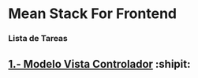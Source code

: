 #  Mean Stack For Frontend

### Lista de Tareas 

## [1.- Modelo Vista Controlador](https://github.com/ErikMontiel/tarea/tree/master/Modelo%20Vista%20Controlador) :shipit:


